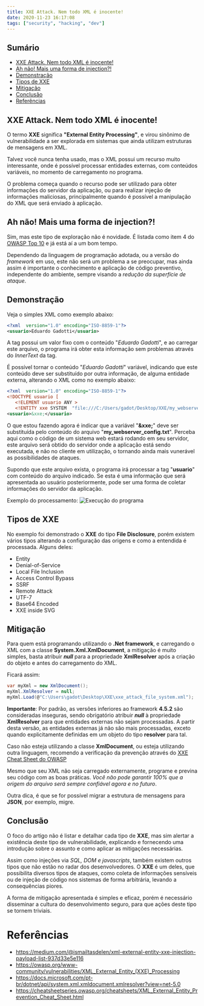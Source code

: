 ```yaml
---
title: XXE Attack. Nem todo XML é inocente!
date: 2020-11-23 16:17:08
tags: ["security", "hacking", "dev"]
---
```


## Sumário
- [XXE Attack. Nem todo XML é inocente!](#XXE-Attack-Nem-todo-XML-e-inocente)
- [Ah não! Mais uma forma de injection?!](#Ah-nao-Mais-uma-forma-de-injection)
- [Demonstração](#Demonstracao)
- [Tipos de XXE](#Tipos-de-XXE)
- [Mitigação](#Mitigacao)
- [Conclusão](#Conclusao)
- [Referências](#Referencias)

## XXE Attack. Nem todo XML é inocente!

O termo **XXE** significa **"External Entity Processing"**, e virou sinônimo de vulnerabilidade a ser explorada em sistemas que ainda utilizam estruturas de mensagens em XML.

Talvez você nunca tenha usado, mas o XML possui um recurso muito interessante, onde é possível processar entidades externas, com conteúdos variáveis, no momento de carregamento no programa.

O problema começa quando o recurso pode ser utilizado para obter informações do servidor da aplicação, ou para realizar injeção de informações maliciosas, principalmente quando é possível a manipulação do XML que será enviado à aplicação.


## Ah não! Mais uma forma de injection?!

Sim, mas este tipo de exploração não é novidade. É listada como item 4 do [OWASP Top 10](https://owasp.org/www-project-top-ten/) e já está aí a um bom tempo.

Dependendo da linguagem de programação adotada, ou a versão do *framework* em uso, este não será um problema a se preocupar, mas ainda assim é importante o conhecimento e aplicação de código preventivo, independente do ambiente, sempre visando a *redução da superfície de ataque*.

## Demonstração

Veja o simples XML  como exemplo abaixo:
```xml
<?xml  version="1.0" encoding="ISO-8859-1"?>
<usuario>Eduardo Gadotti</usuario>
```

A tag possui um valor fixo com o conteúdo "*Eduardo Gadotti*", e ao carregar este arquivo, o programa irá obter esta informação sem problemas através do *InnerText* da tag.

É possível tornar o conteúdo "*Eduardo Gadotti*" variável, indicando que este conteúdo deve ser substituído por outra informação, de alguma entidade externa, alterando o XML como no exemplo abaixo:
```xml
<?xml  version="1.0" encoding="ISO-8859-1"?>
<!DOCTYPE usuario [
   <!ELEMENT usuario ANY >
   <!ENTITY xxe SYSTEM  "file:///C:/Users/gadot/Desktop/XXE/my_webserver_config.txt" >]>
<usuario>&xxe;</usuario>
```

O que estou fazendo agora é indicar que a variável "**&xxe;**" deve ser substituída pelo conteúdo do arquivo "**my_webserver_config.txt**". Perceba aqui como o código de um sistema web estará rodando em seu servidor, este arquivo será obtido do servidor onde a aplicação está sendo executada, e não no cliente em utilização, o tornando ainda mais vunerável as possibilidades de ataques.

Supondo que este arquivo exista, o programa irá processar a tag "**usuario**" com conteúdo do arquivo indicado. Se esta é uma informação que será apresentada ao usuário posteriormente, pode ser uma forma de coletar informações do servidor da aplicação.

Exemplo do processamento:
![Execução do programa](/imgs/xxe_attack/xxe_attack_1.gif)

## Tipos de XXE

No exemplo foi demonstrado o **XXE** do tipo **File Disclosure**, porém existem vários tipos alterando a configuração das origens e como a entendida é processada. Alguns deles:
- Entity
- Denial-of-Service
- Local File Inclusion
- Access Control Bypass
- SSRF
- Remote Attack
- UTF-7
- Base64 Encoded
- XXE inside SVG

## Mitigação

Para quem está programando utilizando o **.Net framework**, e carregando o XML com a classe **System.Xml.XmlDocument**, a mitigação é muito simples, basta atribuir ***null*** para a propriedade **XmlResolver** após a criação do objeto e antes do carregamento do XML. 

Ficará assim:
```csharp
var myXml = new XmlDocument();
myXml.XmlResolver = null;
myXml.Load(@"C:\Users\gadot\Desktop\XXE\xxe_attack_file_system.xml");
```

**Importante**: Por padrão, as versões inferiores ao framework **4.5.2** são consideradas inseguras, sendo obrigatório atribuir ***null*** à propriedade **XmlResolver** para que entidades externas não sejam processadas. A partir desta versão, as entidades externas já não são mais processadas, exceto quando explicitamente definidas em um objeto do tipo **resolver** para tal.

Caso não esteja utilizando a classe **XmlDocument**, ou esteja utilizando outra linguagem, recomendo a verificação da prevenção através do [XXE Cheat Sheet do OWASP](https://cheatsheetseries.owasp.org/cheatsheets/XML_External_Entity_Prevention_Cheat_Sheet.html)

Mesmo que seu XML não seja carregado externamente, programe e previna seu código com as boas práticas. *Você não pode garantir 100% que a origem do arquivo será sempre confiável agora e no futuro*.

Outra dica, é que se for possível migrar a estrutura de mensagens para **JSON**, por exemplo, migre.

## Conclusão
O foco do artigo não é listar e detalhar cada tipo de **XXE**, mas sim alertar a existência deste tipo de vulnerabilidade, explicando e fornecendo uma introdução sobre o assunto e como aplicar as mitigações necessárias.

Assim como injeções via *SQL, DOM e javascripts*, também existem outros tipos que não estão no radar dos desenvolvedores. O **XXE** é um deles, que possibilita diversos tipos de ataques, como coleta de informações sensíveis ou de injeção de código nos sistemas de forma arbitrária, levando a consequências piores.

A forma de mitigação apresentada é simples e eficaz, porém é necessário disseminar a cultura do desenvolvimento seguro, para que ações deste tipo se tornem triviais.

# Referências

- https://medium.com/@ismailtasdelen/xml-external-entity-xxe-injection-payload-list-937d33e5e116
- https://owasp.org/www-community/vulnerabilities/XML_External_Entity_(XXE)_Processing
- https://docs.microsoft.com/pt-br/dotnet/api/system.xml.xmldocument.xmlresolver?view=net-5.0
- https://cheatsheetseries.owasp.org/cheatsheets/XML_External_Entity_Prevention_Cheat_Sheet.html
